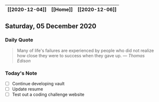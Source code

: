 | [[2020-12-04]] | [[Home]] | [[2020-12-06]] |
| :-: | :-: | :-: |

## Saturday, 05 December 2020

### Daily Quote
> Many of life's failures are experienced by people who did not realize how close they were to success when they gave up.
> &mdash; <cite>Thomas Edison</cite>

### Today's Note

- [ ] Continue developing vault
- [ ] Update resume
- [ ] Test out a coding challenge website